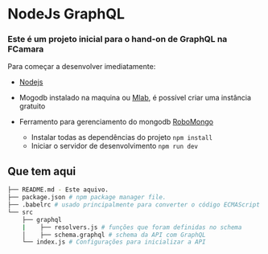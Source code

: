 # NodeJs GraphQL

### Este é um projeto inicial para o hand-on de GraphQL na FCamara

Para começar a desenvolver imediatamente:
* [Nodejs](https://nodejs.org/en/)
* Mogodb instalado na maquina ou [Mlab](https://mlab.com/), é possível criar uma instância gratuito 
* Ferramento para gerenciamento do mongodb [RoboMongo](https://robomongo.org/)

    * Instalar todas as dependências do projeto `npm install`
    * Iniciar o servidor de desenvolvimento `npm run dev`

## Que tem aqui
```bash
├── README.md - Este aquivo.
├── package.json # npm package manager file. 
├── .babelrc # usado principalmente para converter o código ECMAScript 2015+ em uma versão compatível com versões anteriores do JavaScript.
└── src
    ├── graphql 
    |    ├── resolvers.js # funções que foram definidas no schema
    │    ├── schema.graphql # schema da API com GraphQL   
    └── index.js # Configurações para inicializar a API
```